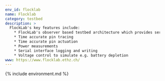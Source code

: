 ```yaml
---
env_id: flocklab
name: Flocklab
category: testbed
description: >
  FlockLab's key features include:
    * FlockLab's observer based testbed architecture which provides services for detailed testing of sensor nodes:
    * Time accurate pin tracing
    * Time accurate pin actuation
    * Power measurements
    * Serial interface logging and writing
    * Voltage control to simulate e.g. battery depletion
www: https://www.flocklab.ethz.ch/
---
```


{% include environment.md %}
